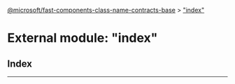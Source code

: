 [@microsoft/fast-components-class-name-contracts-base](../README.md) > ["index"](../modules/_index_.md)

# External module: "index"

## Index

---

